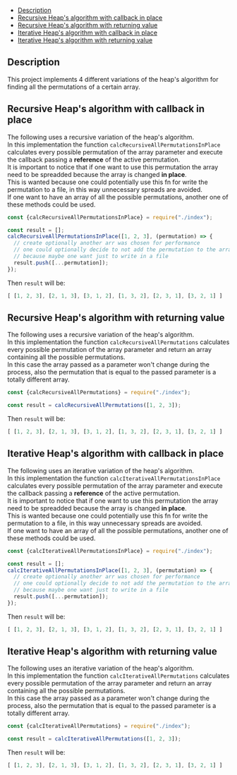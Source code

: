 - [Description](#description)
- [Recursive Heap's algorithm with callback in place](#recursive-heaps-algorithm-with-callback-in-place)
- [Recursive Heap's algorithm with returning value](#recursive-heaps-algorithm-with-returning-value)
- [Iterative Heap's algorithm with callback in place](#iterative-heaps-algorithm-with-callback-in-place)
- [Iterative Heap's algorithm with returning value](#iterative-heaps-algorithm-with-returning-value)

## Description
This project implements 4 different variations of the heap's algorithm for finding all the permutations of a certain 
array.

## Recursive Heap's algorithm with callback in place
The following uses a recursive variation of the heap's algorithm.  
In this implementation the function `calcRecursiveAllPermutationsInPlace` calculates every possible permutation of the
array parameter and execute the callback passing a **reference** of the active permutation.   
It is important to notice that if one want to use this permutation the array need to be spreadded because the array is 
changed **in place**.   
This is wanted because one could potentially use this fn for write the permutation to a file, in this way unnecessary 
spreads are avoided.  
If one want to have an array of all the possible permutations, another one of these methods could be used.

```javascript
const {calcRecursiveAllPermutationsInPlace} = require("./index");

const result = [];
calcRecursiveAllPermutationsInPlace([1, 2, 3], (permutation) => {
  // create optionally another arr was chosen for performance
  // one could optionally decide to not add the permutation to the array
  // because maybe one want just to write in a file
  result.push([...permutation]);
});
```
Then `result` will be:
```javascript
[ [1, 2, 3], [2, 1, 3], [3, 1, 2], [1, 3, 2], [2, 3, 1], [3, 2, 1] ]
```

## Recursive Heap's algorithm with returning value
The following uses a recursive variation of the heap's algorithm.  
In this implementation the function `calcRecursiveAllPermutations` calculates every possible permutation of the
array parameter and return an array containing all the possible permutations.     
In this case the array passed as a parameter won't change during the process, also the permutation that is equal to 
the passed parameter is a totally different array.  

```javascript
const {calcRecursiveAllPermutations} = require("./index");

const result = calcRecursiveAllPermutations([1, 2, 3]);
```
Then `result` will be:
```javascript
[ [1, 2, 3], [2, 1, 3], [3, 1, 2], [1, 3, 2], [2, 3, 1], [3, 2, 1] ]
```

## Iterative Heap's algorithm with callback in place
The following uses an iterative variation of the heap's algorithm.  
In this implementation the function `calcIterativeAllPermutationsInPlace` calculates every possible permutation of the
array parameter and execute the callback passing a **reference** of the active permutation.   
It is important to notice that if one want to use this permutation the array need to be spreadded because the array is
changed **in place**.   
This is wanted because one could potentially use this fn for write the permutation to a file, in this way unnecessary
spreads are avoided.  
If one want to have an array of all the possible permutations, another one of these methods could be used.

```javascript
const {calcIterativeAllPermutationsInPlace} = require("./index");

const result = [];
calcIterativeAllPermutationsInPlace([1, 2, 3], (permutation) => {
  // create optionally another arr was chosen for performance
  // one could optionally decide to not add the permutation to the array
  // because maybe one want just to write in a file
  result.push([...permutation]);
});
```
Then `result` will be:
```javascript
[ [1, 2, 3], [2, 1, 3], [3, 1, 2], [1, 3, 2], [2, 3, 1], [3, 2, 1] ]
```


## Iterative Heap's algorithm with returning value
The following uses an iterative variation of the heap's algorithm.  
In this implementation the function `calcIterativeAllPermutations` calculates every possible permutation of the
array parameter and return an array containing all the possible permutations.     
In this case the array passed as a parameter won't change during the process, also the permutation that is equal to
the passed parameter is a totally different array.

```javascript
const {calcIterativeAllPermutations} = require("./index");

const result = calcIterativeAllPermutations([1, 2, 3]);
```
Then `result` will be:
```javascript
[ [1, 2, 3], [2, 1, 3], [3, 1, 2], [1, 3, 2], [2, 3, 1], [3, 2, 1] ]
```